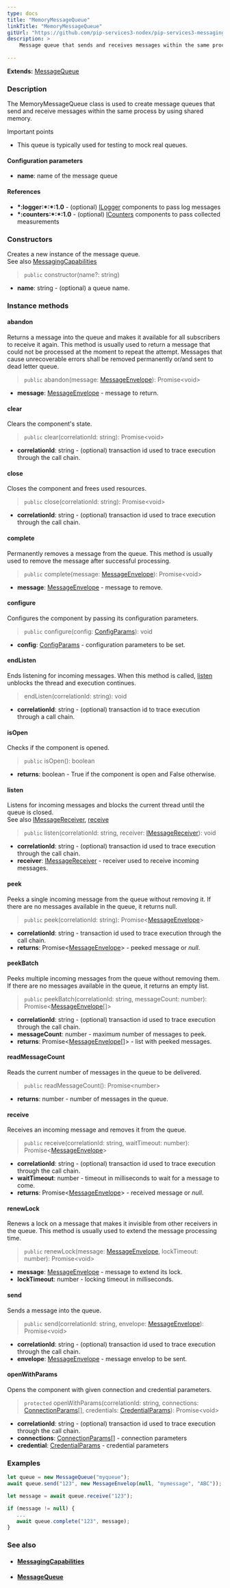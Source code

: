 ```yaml
---
type: docs
title: "MemoryMessageQueue"
linkTitle: "MemoryMessageQueue"
gitUrl: "https://github.com/pip-services3-nodex/pip-services3-messaging-nodex"
description: >
    Message queue that sends and receives messages within the same process by using shared memory.  
    
---
```


**Extends:** [MessageQueue](../message_queue) 

### Description

The MemoryMessageQueue class is used to create message queues that send and receive messages within the same process by using shared memory.

Important points

- This queue is typically used for testing to mock real queues.

#### Configuration parameters
- **name**: name of the message queue

#### References
- **\*:logger:\*:\*:1.0** - (optional) [ILogger](../../../components/log/ilogger) components to pass log messages
- **\*:counters:\*:\*:1.0** - (optional) [ICounters](../../../components/count/icounters) components to pass collected measurements


### Constructors

Creates a new instance of the message queue.  
See also [MessagingCapabilities](../messaging_capabilities)

> `public` constructor(name?: string)

- **name**: string - (optional) a queue name.


### Instance methods

#### abandon
Returns a message into the queue and makes it available for all subscribers to receive it again. This method is usually used to return a message that could not be processed at the moment to repeat the attempt. Messages that cause unrecoverable errors shall be removed permanently or/and sent to dead letter queue.

> `public` abandon(message: [MessageEnvelope](../message_envelope)): Promise\<void\> 

- **message**: [MessageEnvelope](../message_envelope) - message to return.


#### clear
Clears the component's state.

> `public` clear(correlationId: string): Promise\<void\>

- **correlationId**: string - (optional) transaction id used to trace execution through the call chain.

#### close
Closes the component and frees used resources.

> `public` close(correlationId: string): Promise\<void\>

- **correlationId**: string - (optional) transaction id used to trace execution through the call chain.

#### complete
Permanently removes a message from the queue. This method is usually used to remove the message after successful processing.

> `public` complete(message: [MessageEnvelope](../message_envelope)): Promise\<void\>

- **message**: [MessageEnvelope](../message_envelope) - message to remove.

#### configure
Configures the component by passing its configuration parameters.

> `public` configure(config: [ConfigParams](../../../commons/config/config_params)): void

- **config**: [ConfigParams](../../../commons/config/config_params) - configuration parameters to be set.

#### endListen
Ends listening for incoming messages. When this method is called, [listen](#listen) unblocks the thread and execution continues.

> endListen(correlationId: string): void
 
- **correlationId**: string - (optional) transaction id to trace execution through a call chain.


#### isOpen
Checks if the component is opened.

> `public` isOpen(): boolean

- **returns**: boolean - True if the component is open and False otherwise.


#### listen
Listens for incoming messages and blocks the current thread until the queue is closed.  
See also [IMessageReceiver](../imessage_receiver), [receive](#receive)

> `public` listen(correlationId: string, receiver: [IMessageReceiver](../imessage_receiver)): void

- **correlationId**: string - (optional) transaction id used to trace execution through the call chain.
- **receiver**: [IMessageReceiver](../imessage_receiver) - receiver used to receive incoming messages.


#### peek
Peeks a single incoming message from the queue without removing it. If there are no messages available in the queue, it returns null.

> `public` peek(correlationId: string): Promise<[MessageEnvelope](../message_envelope)>

- **correlationId**: string - transaction id used to trace execution through the call chain.
- **returns**: Promise<[MessageEnvelope](../message_envelope)> - peeked message or *null*.

#### peekBatch
Peeks multiple incoming messages from the queue without removing them. If there are no messages available in the queue, it returns an empty list.

> `public` peekBatch(correlationId: string, messageCount: number): Promise<[MessageEnvelope](../message_envelope)[]>

- **correlationId**: string - (optional) transaction id used to trace execution through the call chain.
- **messageCount**: number - maximum number of messages to peek.
- **returns**: Promise<[MessageEnvelope](../message_envelope)[]> - list with peeked messages.

#### readMessageCount
Reads the current number of messages in the queue to be delivered.

> `public` readMessageCount(): Promise\<number\>

- **returns**: number - number of messages in the queue.


#### receive
Receives an incoming message and removes it from the queue.

> `public` receive(correlationId: string, waitTimeout: number): Promise<[MessageEnvelope](../message_envelope)>

- **correlationId**: string - (optional) transaction id used to trace execution through the call chain.
- **waitTimeout**: number - timeout in milliseconds to wait for a message to come.
- **returns**: Promise<[MessageEnvelope](../message_envelope)> - received message or *null*.

#### renewLock
Renews a lock on a message that makes it invisible from other receivers in the queue. This method is usually used to extend the message processing time.

> `public` renewLock(message: [MessageEnvelope](../message_envelope), lockTimeout: number): Promise\<void\>

- **message**: [MessageEnvelope](../message_envelope) - message to extend its lock.
- **lockTimeout**: number - locking timeout in milliseconds.

#### send
Sends a message into the queue.

> `public` send(correlationId: string, envelope: [MessageEnvelope](../message_envelope)): Promise\<void\>

- **correlationId**: string - (optional) transaction id used to trace execution through the call chain.
- **envelope**: [MessageEnvelope](../message_envelope) - message envelop to be sent.


#### openWithParams
Opens the component with given connection and credential parameters.

> `protected` openWithParams(correlationId: string, connections: [ConnectionParams](../../../components/connect/connection_params)[], credentials: [CredentialParams](../../../components/auth/credential_params)): Promise\<void\>

- **correlationId**: string - (optional) transaction id used to trace execution through the call chain.
- **connections**: [ConnectionParams](../../../components/connect/connection_params)[] - connection parameters
- **credential**: [CredentialParams](../../../components/auth/credential_params) - credential parameters

### Examples

```typescript
let queue = new MessageQueue("myqueue");
await queue.send("123", new MessageEnvelop(null, "mymessage", "ABC"));

let message = await queue.receive("123");

if (message != null) {
   ...
   await queue.complete("123", message);
}
```

### See also
- #### [MessagingCapabilities](../messaging_capabilities) 
- #### [MessageQueue](../message_queue)

